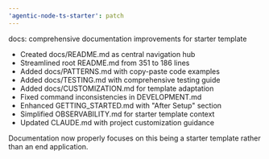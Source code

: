 ```yaml
---
'agentic-node-ts-starter': patch
---
```


docs: comprehensive documentation improvements for starter template

- Created docs/README.md as central navigation hub
- Streamlined root README.md from 351 to 186 lines
- Added docs/PATTERNS.md with copy-paste code examples
- Added docs/TESTING.md with comprehensive testing guide
- Added docs/CUSTOMIZATION.md for template adaptation
- Fixed command inconsistencies in DEVELOPMENT.md
- Enhanced GETTING_STARTED.md with "After Setup" section
- Simplified OBSERVABILITY.md for starter template context
- Updated CLAUDE.md with project customization guidance

Documentation now properly focuses on this being a starter template rather than an end application.
